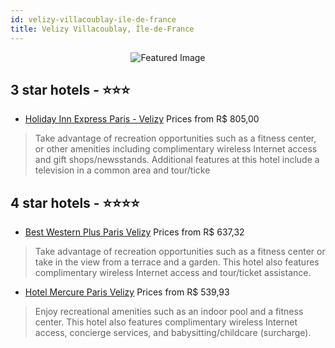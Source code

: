```yaml
---
id: velizy-villacoublay-ile-de-france
title: Velizy Villacoublay, Île-de-France
---
```


<center><img src="https://i.travelapi.com/hotels/6000000/5790000/5789200/5789156/6da9faf8_z.jpg" alt="Featured Image" /></center>


##  3 star hotels - ⭐️⭐️⭐️

-    [Holiday Inn Express Paris - Velizy](https://us.hurb.com/hotels/velizy-villacoublay/holiday-inn-express-paris-velizy-JNP-JP774204?cmp=18055) Prices from R$ 805,00
   > Take advantage of recreation opportunities such as a fitness center, or other amenities including complimentary wireless Internet access and gift shops/newsstands. Additional features at this hotel include a television in a common area and tour/ticke

##  4 star hotels - ⭐️⭐️⭐️⭐️

-    [Best Western Plus Paris Velizy](https://us.hurb.com/hotels/velizy-villacoublay/best-western-plus-paris-velizy-JNP-JP990728?cmp=18055) Prices from R$ 637,32
   > Take advantage of recreation opportunities such as a fitness center or take in the view from a terrace and a garden. This hotel also features complimentary wireless Internet access and tour/ticket assistance.
-    [Hotel Mercure Paris Velizy](https://us.hurb.com/hotels/velizy-villacoublay/hotel-mercure-paris-velizy-JNP-JP043806?cmp=18055) Prices from R$ 539,93
   > Enjoy recreational amenities such as an indoor pool and a fitness center. This hotel also features complimentary wireless Internet access, concierge services, and babysitting/childcare (surcharge).
